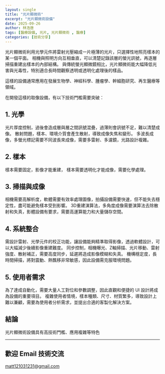 ```yaml
---
layout: single
title: "光片顯微術"
excerpt: "光片顯微術設備"
date: 2025-09-26
author: 林浩唐
tags: [醫療設備, 光片, 光片顯微術 , 醫療]
categories: [技術分享]
---
```


光片顯微術利用光學元件將雷射光壓縮成一片極薄的光片，只選擇性地照亮樣本的某一個平面。
相機與照明方向互相垂直，可以清楚記錄該層的螢光訊號，再逐層掃描重建出樣本的內部結構。
與傳統螢光顯微鏡相比，光片顯微術能大幅降低光害與光毒性，特別適合長時間觀察透明或透明化處理後的樣品。

這樣的設備通常應用在發展生物學、神經科學、腫瘤學、幹細胞研究、再生醫療等領域。

在開發這樣的取像設備，有以下技術門檻需要突破：

## 1. 光學  
光片厚度控制，過後會造成層與層之間訊號混疊，過薄則會訊號不足，難以清楚成像。
散射問題，樣本、環境介質會產生散射，導致成像失焦和變形。
多波長成像，多螢光標記需要不同波長來成像，需要多雷射、多濾鏡，光路設計複雜。

## 2. 樣本  
樣本需要固定，影像才能重建，
樣本需要透明化才能成像，需要化學處理。

## 3. 掃描與成像  
相機需要高解析度，軟體需要有效率處理圖像，拍攝設備需要快速，但不能失去穩定性，盡可能避免樣本受到影響。
3D重建演算法，多角度成像需要演算法去除散射和失真，影體設備有要求，需要高運算能力和大量儲存空間。

## 4. 系統整合  
需設計雷射、光學元件的校正功能，讓設備能夠精準取得影像，透過軟體設計，可以大幅減少後續影像重建難度。
同步控制，相機曝光、Z軸掃描、光片移動、雷射強度、散射補正，需要高度同步，延遲將造成影像模糊和失真。
機構穩定度，長時間掃描，將對震動、熱飄移非常敏感，因此設備需克服環境問題。

## 5. 使用者需求  
為了達成自動化，需要大量人工對位和參數調整，因此直觀和便捷的 UI 設計將成為設備的重要項目。
複雜使用者情境，樣本種類、尺寸、材質繁多，導致設計上難以兼顧，需要為使用者分析需求，並提出合適的客製化解決方案。

## 結論

光片顯微術設備具有高技術門檻、應用複雜等特色

---

## 歡迎 Email 技術交流
matt121031231@gmail.com
